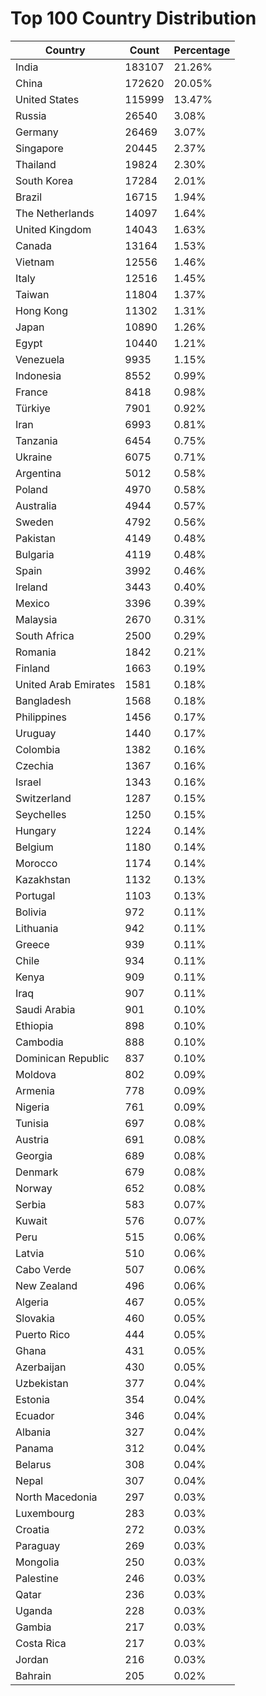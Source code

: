 # Top 100 Country Distribution
| Country | Count | Percentage |
|----|----|----|
| India | 183107 | 21.26% |
| China | 172620 | 20.05% |
| United States | 115999 | 13.47% |
| Russia | 26540 | 3.08% |
| Germany | 26469 | 3.07% |
| Singapore | 20445 | 2.37% |
| Thailand | 19824 | 2.30% |
| South Korea | 17284 | 2.01% |
| Brazil | 16715 | 1.94% |
| The Netherlands | 14097 | 1.64% |
| United Kingdom | 14043 | 1.63% |
| Canada | 13164 | 1.53% |
| Vietnam | 12556 | 1.46% |
| Italy | 12516 | 1.45% |
| Taiwan | 11804 | 1.37% |
| Hong Kong | 11302 | 1.31% |
| Japan | 10890 | 1.26% |
| Egypt | 10440 | 1.21% |
| Venezuela | 9935 | 1.15% |
| Indonesia | 8552 | 0.99% |
| France | 8418 | 0.98% |
| Türkiye | 7901 | 0.92% |
| Iran | 6993 | 0.81% |
| Tanzania | 6454 | 0.75% |
| Ukraine | 6075 | 0.71% |
| Argentina | 5012 | 0.58% |
| Poland | 4970 | 0.58% |
| Australia | 4944 | 0.57% |
| Sweden | 4792 | 0.56% |
| Pakistan | 4149 | 0.48% |
| Bulgaria | 4119 | 0.48% |
| Spain | 3992 | 0.46% |
| Ireland | 3443 | 0.40% |
| Mexico | 3396 | 0.39% |
| Malaysia | 2670 | 0.31% |
| South Africa | 2500 | 0.29% |
| Romania | 1842 | 0.21% |
| Finland | 1663 | 0.19% |
| United Arab Emirates | 1581 | 0.18% |
| Bangladesh | 1568 | 0.18% |
| Philippines | 1456 | 0.17% |
| Uruguay | 1440 | 0.17% |
| Colombia | 1382 | 0.16% |
| Czechia | 1367 | 0.16% |
| Israel | 1343 | 0.16% |
| Switzerland | 1287 | 0.15% |
| Seychelles | 1250 | 0.15% |
| Hungary | 1224 | 0.14% |
| Belgium | 1180 | 0.14% |
| Morocco | 1174 | 0.14% |
| Kazakhstan | 1132 | 0.13% |
| Portugal | 1103 | 0.13% |
| Bolivia | 972 | 0.11% |
| Lithuania | 942 | 0.11% |
| Greece | 939 | 0.11% |
| Chile | 934 | 0.11% |
| Kenya | 909 | 0.11% |
| Iraq | 907 | 0.11% |
| Saudi Arabia | 901 | 0.10% |
| Ethiopia | 898 | 0.10% |
| Cambodia | 888 | 0.10% |
| Dominican Republic | 837 | 0.10% |
| Moldova | 802 | 0.09% |
| Armenia | 778 | 0.09% |
| Nigeria | 761 | 0.09% |
| Tunisia | 697 | 0.08% |
| Austria | 691 | 0.08% |
| Georgia | 689 | 0.08% |
| Denmark | 679 | 0.08% |
| Norway | 652 | 0.08% |
| Serbia | 583 | 0.07% |
| Kuwait | 576 | 0.07% |
| Peru | 515 | 0.06% |
| Latvia | 510 | 0.06% |
| Cabo Verde | 507 | 0.06% |
| New Zealand | 496 | 0.06% |
| Algeria | 467 | 0.05% |
| Slovakia | 460 | 0.05% |
| Puerto Rico | 444 | 0.05% |
| Ghana | 431 | 0.05% |
| Azerbaijan | 430 | 0.05% |
| Uzbekistan | 377 | 0.04% |
| Estonia | 354 | 0.04% |
| Ecuador | 346 | 0.04% |
| Albania | 327 | 0.04% |
| Panama | 312 | 0.04% |
| Belarus | 308 | 0.04% |
| Nepal | 307 | 0.04% |
| North Macedonia | 297 | 0.03% |
| Luxembourg | 283 | 0.03% |
| Croatia | 272 | 0.03% |
| Paraguay | 269 | 0.03% |
| Mongolia | 250 | 0.03% |
| Palestine | 246 | 0.03% |
| Qatar | 236 | 0.03% |
| Uganda | 228 | 0.03% |
| Gambia | 217 | 0.03% |
| Costa Rica | 217 | 0.03% |
| Jordan | 216 | 0.03% |
| Bahrain | 205 | 0.02% |

